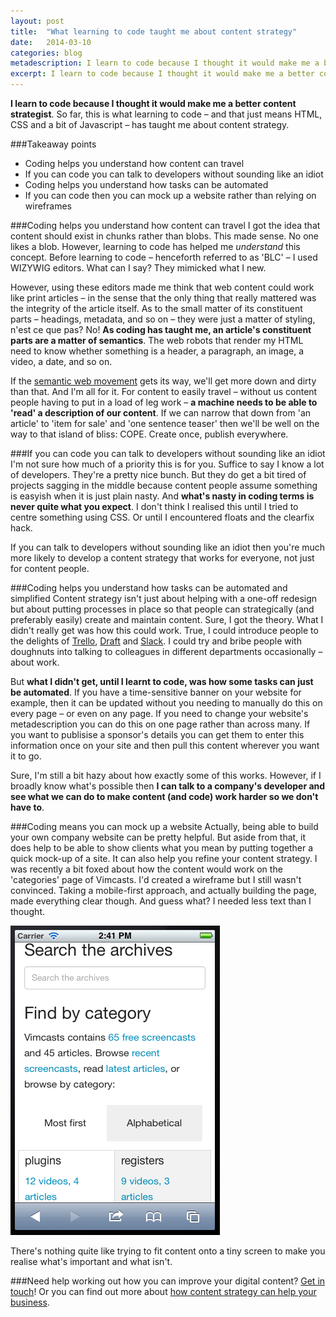 ```yaml
---
layout: post
title:  "What learning to code taught me about content strategy"
date:   2014-03-10 
categories: blog
metadescription: I learn to code because I thought it would make me a better content strategist. Coding helps you understand how content can travel, how tasks can be automated and what is currently possible on the web. 
excerpt: I learn to code because I thought it would make me a better content strategist. So far coding has helped me understand how content can travel, how tasks can be automated and how to get along with developers.
---
```


**I learn to code because I thought it would make me a better content strategist**. So far, this is what learning to code – and that just means HTML, CSS and a bit of Javascript – has taught me about content strategy.

###Takeaway points

* Coding helps you understand how content can travel
* If you can code you can talk to developers without sounding like an idiot
* Coding helps you understand how tasks can be automated
* If you can code then you can mock up a website rather than relying on wireframes


###Coding helps you understand how content can travel
I got the idea that content should exist in chunks rather than blobs. This made sense. No one likes a blob. However, learning to code has helped me *understand* this concept. Before learning to code – henceforth referred to as 'BLC' – I used WIZYWIG editors. What can I say? They mimicked what I new. 

However, using these editors made me think that web content could work like print articles – in the sense that the only thing that really mattered was the integrity of the article itself. As to the small matter of its constituent parts – headings, metadata, and so on – they were just a matter of styling, n'est ce que pas? No! **As coding has taught me, an article's constituent parts are a matter of semantics**. The web robots that render my HTML need to know whether something is a header, a paragraph, an image, a video, a date, and so on. 

If the [semantic web movement][semantic web movement] gets its way, we'll get more down and dirty than that. And I'm all for it. For content to easily travel – without us content people having to put in a load of leg work – **a machine needs to be able to 'read' a description of our content**. If we can narrow that down from 'an article' to 'item for sale' and 'one sentence teaser' then we'll be well on the way to that island of bliss: COPE. Create once, publish everywhere. 

###If you can code you can talk to developers without sounding like an idiot
I'm not sure how much of a priority this is for you. Suffice to say I know a lot of developers. They're a pretty nice bunch. But they do get a bit tired of projects sagging in the middle because content people assume something is easyish when it is just plain nasty. And **what's nasty in coding terms is never quite what you expect**. I don't think I realised this until I tried to centre something using CSS. Or until I encountered floats and the clearfix hack. 

If you can talk to developers without sounding like an idiot then you're much more likely to develop a content strategy that works for everyone, not just for content people. 

###Coding helps you understand how tasks can be automated and simplified
Content strategy isn't just about helping with a one-off redesign but about putting processes in place so that people can strategically (and preferably easily) create and maintain content. Sure, I got the theory. What I didn't really get was how this could work. True, I could introduce people to the delights of [Trello][Trello], [Draft][Draft] and [Slack][Slack]. I could try and bribe people with doughnuts into talking to colleagues in different departments occasionally – about work. 

But **what I didn't get, until I learnt to code, was how some tasks can just be automated**. If you have a time-sensitive banner on your website for example, then it can be updated without you needing to manually do this on every page – or even on any page. If you need to change your website's metadescription you can do this on one page rather than across many. If you want to publisise a sponsor's details you can get them to enter this information once on your site and then pull this content wherever you want it to go. 

Sure, I'm still a bit hazy about how exactly some of this works. However, if I broadly know what's possible then **I can talk to a company's developer and see what we can do to make content (and code) work harder so we don't have to**. 

###Coding means you can mock up a website
Actually, being able to build your own company website can be pretty helpful. But aside from that, it does help to be able to show clients what you mean by putting together a quick mock-up of a site. It can also help you refine your content strategy. I was recently a bit foxed about how the content would work on the 'categories' page of Vimcasts. I'd created a wireframe but I still wasn't convinced. Taking a mobile-first approach, and actually building the page, made everything clear though. And guess what? I needed less text than I thought. 

<img class = "Vimcasts_category_page_mobile" src="/images/Vimcasts_category_page_mobile.png" alt="a screenshot of the Vimcasts categories page on a mobile">

There's nothing quite like trying to fit content onto a tiny screen to make you realise what's important and what isn't. 

###Need help working out how you can improve your digital content?
[Get in touch][email]! Or you can find out more about [how content strategy can help your business][content strategy section].

[semantic web movement]: http://www.w3.org/2013/data/
[Trello]: https://trello.com/
[Draft]: https://draftin.com/
[Slack]: https://slack.com/
[email]: mailto:hannah.adcock@gmail.com
[content strategy section]: /#what_is_content_strategy_section




